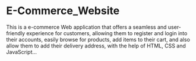 # E-Commerce_Website

This is a e-commerce Web application that offers a seamless and user-friendly experience for customers, allowing them to register and login into their accounts, easily browse for products, add items to their cart, and also allow them to add their delivery address, with the help of HTML, CSS and JavaScript...
